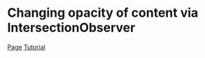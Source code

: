# Changing opacity of content via IntersectionObserver

[Page](https://mikroffarad.github.io/workbench/mentors/0101_prjctr/snippets/opacity/)
[Tutorial](https://youtu.be/bdmUl_CRG1A?si=8G7tC5-V7FVZrKny)